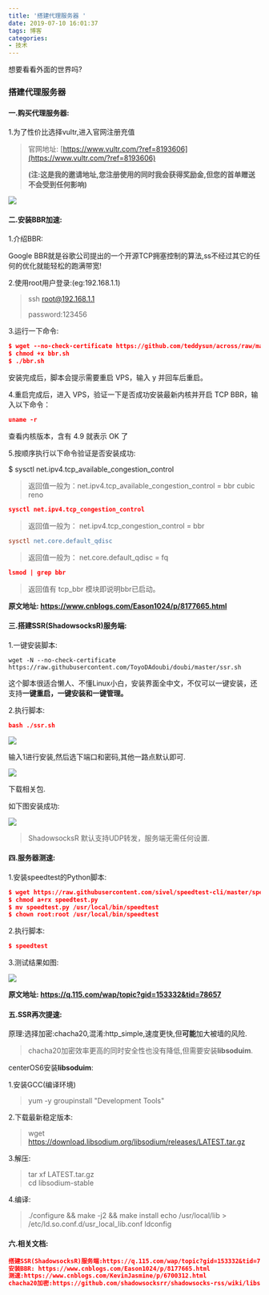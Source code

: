 ```yaml
---
title: '搭建代理服务器 '
date: 2019-07-10 16:01:37
tags: 博客
categories:
- 技术
---
```




想要看看外面的世界吗?

<!-- more -->



### 搭建代理服务器

#### 一.购买代理服务器:

1.为了性价比选择vultr,进入官网注册充值

> 官网地址: [https://www.vultr.com/?ref=8193606](https://www.vultr.com/?ref=8193606) 
>
> **(注:这是我的邀请地址,您注册使用的同时我会获得奖励金,但您的首单赠送不会受到任何影响)**

![](搭建代理服务器/delegate_server_1.png)

#### 二.安装BBR加速:

1.介绍BBR:

Google BBR就是谷歌公司提出的一个开源TCP拥塞控制的算法,ss不经过其它的任何的优化就能轻松的跑满带宽!

2.使用root用户登录:(eg:192.168.1.1)

> ssh root@192.168.1.1
>
> password:123456

3.运行一下命令:

```json
$ wget --no-check-certificate https://github.com/teddysun/across/raw/master/bbr.sh
$ chmod +x bbr.sh
$ ./bbr.sh
```

安装完成后，脚本会提示需要重启 VPS，输入 y 并回车后重启。

4.重启完成后，进入 VPS，验证一下是否成功安装最新内核并开启 TCP BBR，输入以下命令：

```json
uname -r
```

查看内核版本，含有 4.9 就表示 OK 了

5.按顺序执行以下命令验证是否安装成功:

$ sysctl net.ipv4.tcp_available_congestion_control

> 返回值一般为：net.ipv4.tcp_available_congestion_control = bbr cubic reno

```json
sysctl net.ipv4.tcp_congestion_control
```

> 返回值一般为： 
> net.ipv4.tcp_congestion_control = bbr

```l
sysctl net.core.default_qdisc
```

> 返回值一般为： 
> net.core.default_qdisc = fq

```json
lsmod | grep bbr
```

> 返回值有 tcp_bbr 模块即说明bbr已启动。



**原文地址:  <https://www.cnblogs.com/Eason1024/p/8177665.html>**

#### 三.搭建SSR(ShadowsocksR)服务端:

1.一键安装脚本:

```
wget -N --no-check-certificate https://raw.githubusercontent.com/ToyoDAdoubi/doubi/master/ssr.sh 
```

这个脚本很适合懒人、不懂Linux小白，安装界面全中文，不仅可以一键安装，还支持**一键重启，一键安装和一键管理。**

2.执行脚本:

```json
bash ./ssr.sh
```

![](搭建代理服务器/delegate_server_2.png)



输入1进行安装,然后选下端口和密码,其他一路点默认即可.



![](搭建代理服务器/delegate_server_3.png)



下载相关包.

如下图安装成功:

![](搭建代理服务器/delegate_server_4.png)



> ShadowsocksR 默认支持UDP转发，服务端无需任何设置.



#### 四.服务器测速:

1.安装speedtest的Python脚本:

```json
$ wget https://raw.githubusercontent.com/sivel/speedtest-cli/master/speedtest.py
$ chmod a+rx speedtest.py
$ mv speedtest.py /usr/local/bin/speedtest
$ chown root:root /usr/local/bin/speedtest
```

2.执行脚本:

```json
$ speedtest
```



3.测试结果如图:

![](搭建代理服务器/delegate_server_5.png)

**原文地址: <https://q.115.com/wap/topic?gid=153332&tid=78657>**



#### 五.SSR再次提速:

原理:选择加密:chacha20,混淆:http_simple,速度更快,但**可能**加大被墙的风险.

> chacha20加密效率更高的同时安全性也没有降低,但需要安装**libsoduim**.

centerOS6安装**libsoduim**:

1.安装GCC(编译环境)

> yum -y groupinstall "Development Tools"

2.下载最新稳定版本:

> wget https://download.libsodium.org/libsodium/releases/LATEST.tar.gz

3.解压:

> tar xf LATEST.tar.gz  
> cd libsodium-stable

4.编译:

> ./configure && make -j2 && make install
> echo /usr/local/lib > /etc/ld.so.conf.d/usr_local_lib.conf
> ldconfig

#### 六.相关文档:

```json
搭建SSR(ShadowsocksR)服务端:https://q.115.com/wap/topic?gid=153332&tid=78657
安装BBR: https://www.cnblogs.com/Eason1024/p/8177665.html
测速:https://www.cnblogs.com/KevinJasmine/p/6700312.html
chacha20加密:https://github.com/shadowsocksrr/shadowsocks-rss/wiki/libsodium
```



